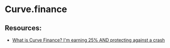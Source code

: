 # Curve.finance

## Resources:

* [What is Curve Finance? I'm earning 25% AND protecting against a crash](https://www.youtube.com/watch?v=MqRfurKVM1A)